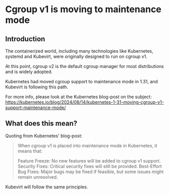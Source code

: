 # Cgroup v1 is moving to maintenance mode

## Introduction

The containerized world, including many technologies like Kubernetes, systemd and Kubevirt,
were originally designed to run on cgroup v1.

At this point, cgroup v2 is the default cgroup manager for most distributions and is widely adopted.

Kubernetes had moved cgroup support to maintenance mode in 1.31, and Kubevirt is following this path.

For more info, please look at the Kubernetes blog-post on the subject:
https://kubernetes.io/blog/2024/08/14/kubernetes-1-31-moving-cgroup-v1-support-maintenance-mode/

## What does this mean?

Quoting from Kubernetes' blog-post:

> When cgroup v1 is placed into maintenance mode in Kubernetes, it means that:
> 
> Feature Freeze: No new features will be added to cgroup v1 support.
> Security Fixes: Critical security fixes will still be provided.
> Best-Effort Bug Fixes: Major bugs may be fixed if feasible, but some issues might remain unresolved.

Kubevirt will follow the same principles.
